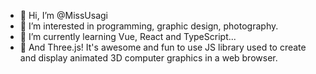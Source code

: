 - 👋 Hi, I’m @MissUsagi
- 👀 I’m interested in programming, graphic design, photography. 
- 🌱 I’m currently learning Vue, React and TypeScript...
- 💞️ And Three.js! It's awesome and fun to use JS library used to create and display animated 3D computer graphics in a web browser.


<!---
- 💞️ I’m looking to collaborate on ...
- 📫 How to reach me ...
MissUsagi/MissUsagi is a ✨ special ✨ repository because its `README.md` (this file) appears on your GitHub profile.
You can click the Preview link to take a look at your changes.
--->
